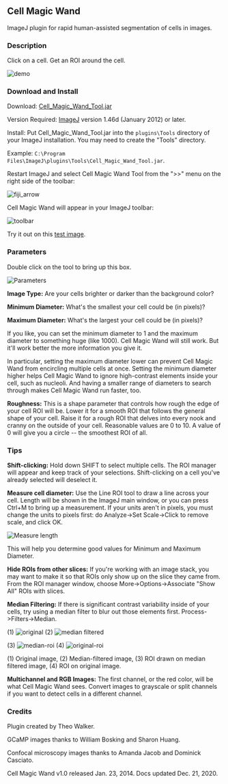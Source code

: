 ## Cell Magic Wand

ImageJ plugin for rapid human-assisted segmentation of cells in images.

### Description

Click on a cell. Get an ROI around the cell.

![demo](img/demo_anim.gif)

### Download and Install

Download: [Cell_Magic_Wand_Tool.jar](Cell_Magic_Wand_Tool/Cell_Magic_Wand_Tool.jar)

Version Required: [ImageJ](https://imagej.nih.gov/ij/download.html) version 1.46d (January 2012) or later.

Install: Put Cell_Magic_Wand_Tool.jar into the `plugins\Tools` directory of your ImageJ installation. You may need to create the "Tools" directory.

Example: `C:\Program Files\ImageJ\plugins\Tools\Cell_Magic_Wand_Tool.jar`.

Restart ImageJ and select Cell Magic Wand Tool from the ">>" menu on the right side of the toolbar:

![fiji_arrow](img/menu_arrows.png)

Cell Magic Wand will appear in your ImageJ toolbar:

![toolbar](img/ijMainWindow.png)

Try it out on this [test image](img/cells.tif).

### Parameters

Double click on the tool to bring up this box.

![Parameters](img/parameters.png)

**Image Type:** Are your cells brighter or darker than the background color?

**Minimum Diameter:** What's the smallest your cell could be (in pixels)?

**Maximum Diameter:** What's the largest your cell could be (in pixels)?

If you like, you can set the minimum diameter to 1 and the maximum diameter to something huge (like 1000). Cell Magic Wand will still work. But it'll work better the more information you give it.

In particular, setting the maximum diameter lower can prevent Cell Magic Wand from encircling multiple cells at once. Setting the minimum diameter higher helps Cell Magic Wand to ignore high-contrast elements inside your cell, such as nucleoli. And having a smaller range of diameters to search through makes Cell Magic Wand run faster, too.

**Roughness:** This is a shape parameter that controls how rough the edge of your cell ROI will be. Lower it for a smooth ROI that follows the general shape of your cell. Raise it for a rough ROI that delves into every nook and cranny on the outside of your cell. Reasonable values are 0 to 10. A value of 0 will give you a circle -- the smoothest ROI of all.


### Tips

**Shift-clicking:** Hold down SHIFT to select multiple cells. The ROI manager will appear and keep track of your selections. Shift-clicking on a cell you've already selected will deselect it.

**Measure cell diameter:** Use the Line ROI tool to draw a line across your cell. Length will be shown in the ImageJ main window, or you can press Ctrl+M to bring up a measurement. If your units aren't in pixels, you must change the units to pixels first: do Analyze->Set Scale->Click to remove scale, and click OK.

![Measure length](img/measureLength.png)

This will help you determine good values for Minimum and Maximum Diameter.

**Hide ROIs from other slices:** If you're working with an image stack, you may want to make it so that ROIs only show up on the slice they came from. From the ROI manager window, choose More->Options->Associate "Show All" ROIs with slices.

**Median Filtering:** If there is significant contrast variability inside of your cells, try using a median filter to blur out those elements first. Process->Filters->Median.

(1) ![original](img/pv.png) (2) ![median filtered](img/pv-median.png) 

(3) ![median-roi](img/pv-median-roi.png) (4) ![original-roi](img/pv-roi.png) 

(1) Original image, (2) Median-filtered image, (3) ROI drawn on median filtered image, (4) ROI on original image.

**Multichannel and RGB Images:** The first channel, or the red color, will be what Cell Magic Wand sees. Convert images to grayscale or split channels if you want to detect cells in a different channel.

### Credits

Plugin created by Theo Walker.

GCaMP images thanks to William Bosking and Sharon Huang.

Confocal microscopy images thanks to Amanda Jacob and Dominick Casciato.

Cell Magic Wand v1.0 released Jan. 23, 2014. Docs updated Dec. 21, 2020.